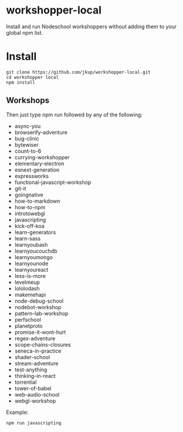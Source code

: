 # workshopper-local

Install and run Nodeschool workshoppers without adding them to your global npm list.

# Install

```
git clone https://github.com/jkup/workshopper-local.git
cd workshopper local
npm install
```

## Workshops

Then just type npm run followed by any of the following:

+ async-you
+ browserify-adventure
+ bug-clinic
+ bytewiser
+ count-to-6
+ currying-workshopper
+ elementary-electron
+ esnext-generation
+ expressworks
+ functional-javascript-workshop
+ git-it
+ goingnative
+ how-to-markdown
+ how-to-npm
+ introtowebgl
+ javascripting
+ kick-off-koa
+ learn-generators
+ learn-sass
+ learnyoubash
+ learnyoucouchdb
+ learnyoumongo
+ learnyounode
+ learnyoureact
+ less-is-more
+ levelmeup
+ lololodash
+ makemehapi
+ node-debug-school
+ nodebot-workshop
+ pattern-lab-workshop
+ perfschool
+ planetproto
+ promise-it-wont-hurt
+ regex-adventure
+ scope-chains-closures
+ seneca-in-practice
+ shader-school
+ stream-adventure
+ test-anything
+ thinking-in-react
+ torrential
+ tower-of-babel
+ web-audio-school
+ webgl-workshop

Example:

```
npm run javascripting
```
